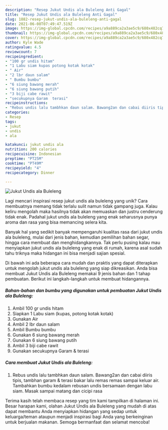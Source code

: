 ```yaml
---
description: "Resep Jukut Undis ala Buleleng Anti Gagal"
title: "Resep Jukut Undis ala Buleleng Anti Gagal"
slug: 1882-resep-jukut-undis-ala-buleleng-anti-gagal
date: 2021-06-08T07:49:47.519Z
image: https://img-global.cpcdn.com/recipes/a9a889ca2a3ae5c9/680x482cq70/jukut-undis-ala-buleleng-foto-resep-utama.jpg
thumbnail: https://img-global.cpcdn.com/recipes/a9a889ca2a3ae5c9/680x482cq70/jukut-undis-ala-buleleng-foto-resep-utama.jpg
cover: https://img-global.cpcdn.com/recipes/a9a889ca2a3ae5c9/680x482cq70/jukut-undis-ala-buleleng-foto-resep-utama.jpg
author: Kyle Wade
ratingvalue: 4.5
reviewcount: 7
recipeingredient:
- "100 gr undis hitam"
- "1 Labu siam kupas potong kotak kotak"
- " Air"
- "2 lbr daun salam"
- " Bumbu bumbu"
- "6 siung bawang merah"
- "6 siung bawang putih"
- "3 biji cabe rawit"
- "secukupnya Garam  terasi"
recipeinstructions:
- "Rebus undis lalu tambhkan daun salam. Bawang2an dan cabai diiris tipis, tambhan garam &amp; terasi bakar lalu remas remas sampai keluar air. Tambahkan bumbu kedalam rebusan undis bersamaan dengan labu siam. Masak sampai matang dan cicipi rasa"
categories:
- Resep
tags:
- jukut
- undis
- ala

katakunci: jukut undis ala 
nutrition: 200 calories
recipecuisine: Indonesian
preptime: "PT25M"
cooktime: "PT49M"
recipeyield: "4"
recipecategory: Dinner

---
```



![Jukut Undis ala Buleleng](https://img-global.cpcdn.com/recipes/a9a889ca2a3ae5c9/680x482cq70/jukut-undis-ala-buleleng-foto-resep-utama.jpg)

Lagi mencari inspirasi resep jukut undis ala buleleng yang unik? Cara membuatnya memang tidak terlalu sulit namun tidak gampang juga. Kalau keliru mengolah maka hasilnya tidak akan memuaskan dan justru cenderung tidak enak. Padahal jukut undis ala buleleng yang enak seharusnya punya aroma dan rasa yang bisa memancing selera kita.

Banyak hal yang sedikit banyak mempengaruhi kualitas rasa dari jukut undis ala buleleng, mulai dari jenis bahan, kemudian pemilihan bahan segar, hingga cara membuat dan menghidangkannya. Tak perlu pusing kalau mau menyiapkan jukut undis ala buleleng yang enak di rumah, karena asal sudah tahu triknya maka hidangan ini bisa menjadi sajian spesial.




Di bawah ini ada beberapa cara mudah dan praktis yang dapat diterapkan untuk mengolah jukut undis ala buleleng yang siap dikreasikan. Anda bisa membuat Jukut Undis ala Buleleng memakai 9 jenis bahan dan 1 tahap pembuatan. Berikut ini langkah-langkah untuk membuat hidangannya.

<!--inarticleads1-->

##### Bahan-bahan dan bumbu yang digunakan untuk pembuatan Jukut Undis ala Buleleng:

1. Ambil 100 gr undis hitam
1. Siapkan 1 Labu siam (kupas, potong kotak kotak)
1. Gunakan  Air
1. Ambil 2 lbr daun salam
1. Ambil  Bumbu bumbu
1. Gunakan 6 siung bawang merah
1. Gunakan 6 siung bawang putih
1. Ambil 3 biji cabe rawit
1. Gunakan secukupnya Garam &amp; terasi




<!--inarticleads2-->

##### Cara membuat Jukut Undis ala Buleleng:

1. Rebus undis lalu tambhkan daun salam. Bawang2an dan cabai diiris tipis, tambhan garam &amp; terasi bakar lalu remas remas sampai keluar air. Tambahkan bumbu kedalam rebusan undis bersamaan dengan labu siam. Masak sampai matang dan cicipi rasa




Terima kasih telah membaca resep yang tim kami tampilkan di halaman ini. Besar harapan kami, olahan Jukut Undis ala Buleleng yang mudah di atas dapat membantu Anda menyiapkan hidangan yang sedap untuk keluarga/teman ataupun menjadi inspirasi bagi Anda yang berkeinginan untuk berjualan makanan. Semoga bermanfaat dan selamat mencoba!
